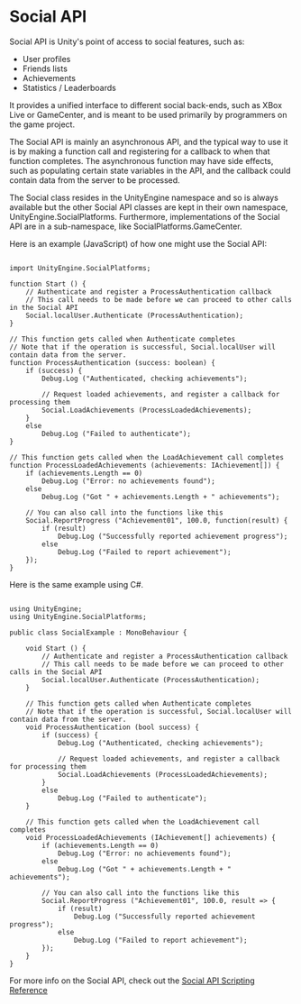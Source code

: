 Social API
==========


Social API is Unity's point of  access to social features, such as:
* User profiles
* Friends lists
* Achievements
* Statistics / Leaderboards

It provides a unified interface to different social back-ends, such as <span class=keyword>XBox Live</span> or <span class=keyword>GameCenter</span>, and is meant to be used primarily by programmers on the game project. 

The Social API is mainly an asynchronous API, and the typical way to use it is by making a function call and registering for a callback to when that function completes. The asynchronous function may have side effects, such as populating certain state variables in the API, and the callback could contain data from the server to be processed. 

The Social class resides in the UnityEngine namespace and so is always available but the other Social API classes are kept in their own namespace, UnityEngine.SocialPlatforms. Furthermore, implementations of the Social API are in a sub-namespace, like SocialPlatforms.GameCenter.

Here is an example (JavaScript) of how one might use the Social API:

````

import UnityEngine.SocialPlatforms;

function Start () {
    // Authenticate and register a ProcessAuthentication callback
    // This call needs to be made before we can proceed to other calls in the Social API
    Social.localUser.Authenticate (ProcessAuthentication);
}

// This function gets called when Authenticate completes
// Note that if the operation is successful, Social.localUser will contain data from the server. 
function ProcessAuthentication (success: boolean) {
    if (success) {
        Debug.Log ("Authenticated, checking achievements");

        // Request loaded achievements, and register a callback for processing them
        Social.LoadAchievements (ProcessLoadedAchievements);
    }
    else
        Debug.Log ("Failed to authenticate");
}

// This function gets called when the LoadAchievement call completes
function ProcessLoadedAchievements (achievements: IAchievement[]) {
    if (achievements.Length == 0)
        Debug.Log ("Error: no achievements found");
    else
        Debug.Log ("Got " + achievements.Length + " achievements");
    
    // You can also call into the functions like this
    Social.ReportProgress ("Achievement01", 100.0, function(result) {
        if (result)
            Debug.Log ("Successfully reported achievement progress");
        else
            Debug.Log ("Failed to report achievement");
    });
}

````

Here is the same example using C#.

````

using UnityEngine;
using UnityEngine.SocialPlatforms;

public class SocialExample : MonoBehaviour {
	
    void Start () {
        // Authenticate and register a ProcessAuthentication callback
        // This call needs to be made before we can proceed to other calls in the Social API
        Social.localUser.Authenticate (ProcessAuthentication);
    }

    // This function gets called when Authenticate completes
    // Note that if the operation is successful, Social.localUser will contain data from the server. 
    void ProcessAuthentication (bool success) {
        if (success) {
            Debug.Log ("Authenticated, checking achievements");

            // Request loaded achievements, and register a callback for processing them
            Social.LoadAchievements (ProcessLoadedAchievements);
        }
        else
            Debug.Log ("Failed to authenticate");
    }

    // This function gets called when the LoadAchievement call completes
    void ProcessLoadedAchievements (IAchievement[] achievements) {
        if (achievements.Length == 0)
            Debug.Log ("Error: no achievements found");
        else
            Debug.Log ("Got " + achievements.Length + " achievements");
	    
        // You can also call into the functions like this
        Social.ReportProgress ("Achievement01", 100.0, result => {
            if (result)
                Debug.Log ("Successfully reported achievement progress");
            else
                Debug.Log ("Failed to report achievement");
        });
    }
}

````
For more info on the Social API, check out the [Social API Scripting Reference](ScriptRef:Social.html)
